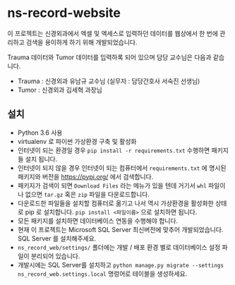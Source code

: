 # ns-record-website
이 프로젝트는 신경외과에서 엑셀 및 엑세스로 입력하던 데이터를 웹상에서 한 번에 관리하고
검색을 용이하게 하기 위해 개발되었습니다. 

Trauma 데이터와 Tumor 데이터를 입력하록 되어 있으며 담당 교수님은 다음과 같습니다.
- Trauma : 신경외과 유남규 교수님 (실무자 : 담당간호사 서숙진 선생님)
- Tumor : 신경외과 김세혁 과장님

## 설치
- Python 3.6 사용
- virtualenv 로 파이썬 가상환경 구축 및 활성화
- 인터넷이 되는 환경일 경우 `pip install -r requirements.txt` 수행하면 패키지들 설치 됩니다.
- 인터넷이 되지 않을 경우 인터넷이 되는 컴퓨터에서 `requirements.txt` 에 명시된 패키지와 버전을 https://pypi.org/ 에서 검색합니다.
- 패키지가 검색이 되면 `Download Files` 라는 메뉴가 있을 텐데 거기서 `whl` 파일이나 없으면 `tar.gz` 혹은 `zip` 파일을 다운로드합니다.
- 다운로드한 파일들을 설치할 컴퓨터로 옮기고 나서 역시 가상환경을 활성화한 상태로 pip 로 설치합니다.  `pip install <파일이름>` 으로 설치하면 됩니다.
- 모든 패키지를 설치하면 데이터베이스 연동을 수행해야 합니다.
- 현재 이 프로젝트는 Microsoft SQL Server 최신버전에 맞추어 개발되었습니다. SQL Server 를 설치해주세요.
- `ns_record_web/settings/` 폴더에는 개발 / 배포 환경 별로 데이터베이스 설정 파일이 분리되어 있습니다.
- 개발시에는 SQL Server를 설치하고 `python manage.py migrate --settings ns_record_web.settings.local` 명렁어로 테이블을 생성하세요.

